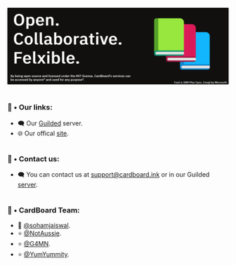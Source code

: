 <!-- Banner -->
![Banner Art (Rounded)](https://github.com/cardboard-ink/.github/blob/main/art/banner-rounded.png)

#

<!-- Links -->
### 🔗 • Our links:

- 🗨️ Our [Guilded](https://guilded.gg/CardBoard) server.
- 🌐 Our offical [site](https://cardboard.ink).

#

<!-- Contact us -->

### 📲 • Contact us:

- 🗨️ You can contact us at [support@cardboard.ink](mailto:support@cardboard.ink) or in our Guilded [server](https://guilded.gg/CardBoard).

#

<!-- Team -->

### 👥 • CardBoard Team:

- 👑 [@sohamjaiswal](https://github.com/sohamjaiswal).
- ⭐ [@NotAussie](https://github.com/notaussie).
- ⭐ [@G4MN](https://github.com/g4mn).
- ⭐ [@YumYummity](https://github.com/YumYummity).
